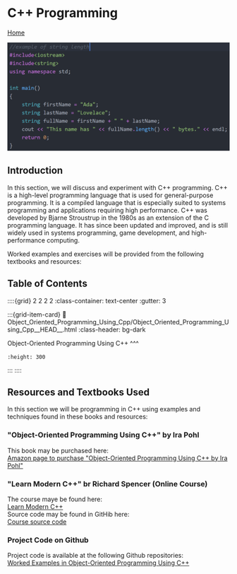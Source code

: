 # C++ Programming

[Home](https://www.mkdynamics.net)

![CPP_code](images/CPP_Logo.png)

## Introduction
In this section, we will discuss and experiment with C++ programming. C++ is a high-level programming language that is used for general-purpose programming. It is a compiled language that is especially suited to systems programming and applications requiring high performance. C++ was developed by Bjarne Stroustrup in the 1980s as an extension of the C programming language. It has since been updated and improved, and is still widely used in systems programming, game development, and high-performance computing.

Worked examples and exercises will be provided from the following textbooks and resources: <br>

## Table of Contents

::::{grid} 2 2 2 2
:class-container: text-center
:gutter: 3

:::{grid-item-card}
:link: Object_Oriented_Programming_Using_Cpp/Object_Oriented_Programming_Using_Cpp__HEAD__.html
:class-header: bg-dark

Object-Oriented Programming Using C++
^^^
```{image} images/oop_using_cpp.jpg
:height: 300
```
:::
::::

## Resources and Textbooks Used

In this section we will be programming in C++ using examples and techniques found in these books and resources: <br>

### "Object-Oriented Programming Using C++" by Ira Pohl
This book may be purchased here: <br>
[Amazon page to purchase "Object-Oriented Programming Using C++ by Ira Pohl"](https://amzn.to/40awJrP)

### "Learn Modern C++" br Richard Spencer (Online Course)
The course maye be found here: <br>
[Learn Modern C++](https://learnmoderncpp.com/) <br>
Source code may be found in GitHib here: <br>
[Course source code](https://github.com/cpp-tutor/learnmoderncpp-tutorial)

### Project Code on Github

Project code is available at the following Github repositories:<br>
[Worked Examples in Object-Oriented Programming Using C++](https://github.com/markkhusid/Object_Oriented_Programming_Using_Cpp)
                            